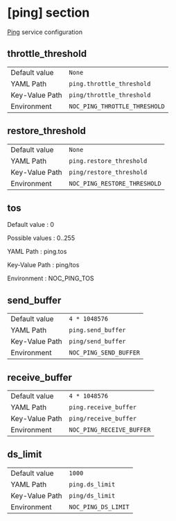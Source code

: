 # [ping] section

[Ping](../services-reference/ping.md) service configuration

## throttle_threshold

|                |                               |
| -------------- | ----------------------------- |
| Default value  | `None`                        |
| YAML Path      | `ping.throttle_threshold`     |
| Key-Value Path | `ping/throttle_threshold`     |
| Environment    | `NOC_PING_THROTTLE_THRESHOLD` |

## restore_threshold

|                |                              |
| -------------- | ---------------------------- |
| Default value  | `None`                       |
| YAML Path      | `ping.restore_threshold`     |
| Key-Value Path | `ping/restore_threshold`     |
| Environment    | `NOC_PING_RESTORE_THRESHOLD` |

## tos

Default value
: 0

Possible values
: 0..255

YAML Path
: ping.tos

Key-Value Path
: ping/tos

Environment
: NOC_PING_TOS

## send_buffer

|                |                        |
| -------------- | ---------------------- |
| Default value  | `4 * 1048576`          |
| YAML Path      | `ping.send_buffer`     |
| Key-Value Path | `ping/send_buffer`     |
| Environment    | `NOC_PING_SEND_BUFFER` |

## receive_buffer

|                |                           |
| -------------- | ------------------------- |
| Default value  | `4 * 1048576`             |
| YAML Path      | `ping.receive_buffer`     |
| Key-Value Path | `ping/receive_buffer`     |
| Environment    | `NOC_PING_RECEIVE_BUFFER` |

## ds_limit

|                |                     |
| -------------- | ------------------- |
| Default value  | `1000`              |
| YAML Path      | `ping.ds_limit`     |
| Key-Value Path | `ping/ds_limit`     |
| Environment    | `NOC_PING_DS_LIMIT` |
